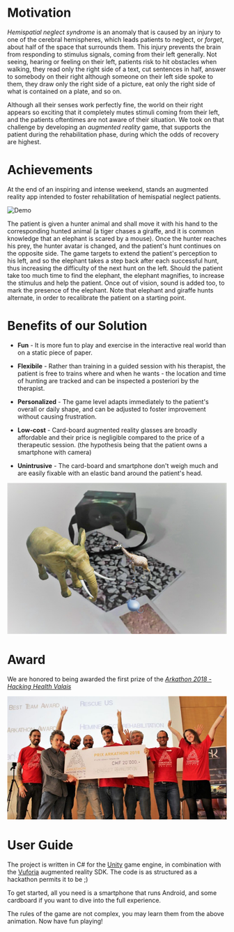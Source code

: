# Motivation

_Hemispatial neglect syndrome_ is an anomaly that is caused by an injury to one of the cerebral hemispheres, which leads patients
to neglect, or _forget_, about half of the space that surrounds them. This injury prevents the brain from responding to stimulus
signals, coming from their left generally. Not seeing, hearing or feeling on their left, patients risk to hit obstacles when walking,
they read only the right side of a text, cut sentences in half, answer to somebody on their right although someone on their left side 
spoke to them, they draw only the right side of a picture, eat only the right side of what is contained on a plate, and so on.

Although all their senses work perfectly fine, the world on their right appears so exciting that it completely mutes stimuli coming
from their left, and the patients oftentimes are not aware of their situation. We took on that challenge by developing an _augmented reality_
game, that supports the patient during the rehabilitation phase, during which the odds of recovery are highest.

# Achievements

At the end of an inspiring and intense weekend, stands an augmented reality app intended to foster rehabilitation of hemispatial neglect patients.

![Demo](https://github.com/ckauth/HACK_HemispatialNeglect/blob/master/Illustrations/demo.gif)

The patient is given a hunter animal and shall move it with his hand to the corresponding hunted animal (a tiger chases a giraffe,
and it is common knowledge that an elephant is scared by a mouse). Once the hunter reaches his prey, the hunter avatar is changed,
and the patient's hunt continues on the opposite side. The game targets to extend the patient's perception to his left, and so the
elephant takes a step back after each successful hunt, thus increasing the difficulty of the next hunt on the left. Should the patient take
too much time to find the elephant, the elephant magnifies, to increase the stimulus and help the patient. Once out of vision, sound is 
added too, to mark the presence of the elephant. Note that elephant and giraffe hunts alternate, in order to recalibrate the patient on a 
starting point.

# Benefits of our Solution

* **Fun** - It is more fun to play and exercise in the interactive real world than on a static piece of paper.

* **Flexibile** - Rather than training in a guided session with his therapist, the patient is free to
	trains where and when he wants - the location and time of hunting are tracked and can be inspected a posteriori by the therapist.
	
* **Personalized** - The game level adapts immediately to the patient's overall or daily shape, and can be adjusted to foster
	improvement without causing frustration.
	
* **Low-cost** - Card-board augmented reality glasses are broadly affordable and their price is negligible compared to the price
	of a therapeutic session. (the hypothesis being that the patient owns a smartphone with camera)
	
* **Unintrusive** - The card-board and smartphone don't weigh much and are easily fixable with an elastic band around the patient's head.

![Overview](https://github.com/ckauth/HACK_HemispatialNeglect/blob/master/Illustrations/overview.jpg)

# Award

We are honored to being awarded the first prize of the [_Arkathon 2018 - Hacking Health Valais_](http://hacking-health.org/valais/)

![Overview](https://github.com/ckauth/HACK_HemispatialNeglect/blob/master/Illustrations/ceremony.jpg)

# User Guide

The project is written in C# for the [Unity](https://unity3d.com/) game engine, in combination with the [Vuforia](https://www.vuforia.com/)
augmented reality SDK. The code is as structured as a hackathon permits it to be ;)

To get started, all you need is a smartphone that runs Android, and some cardboard if you want to dive into the full experience.

The rules of the game are not complex, you may learn them from the above animation. Now have fun playing!


